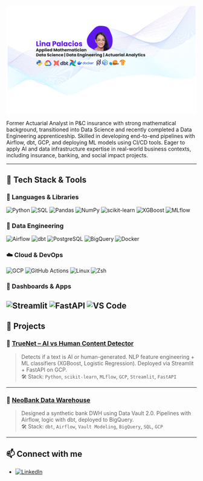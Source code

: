 ![Lina Palacios Banner](https://github.com/Linchenpal/Linchenpal/blob/main/banner.png?raw=true)

Former Actuarial Analyst in P&C insurance with strong mathematical background, transitioned into Data Science and recently completed a Data Engineering apprenticeship. Skilled in developing end-to-end pipelines with Airflow, dbt, GCP, and deploying ML models using CI/CD tools. Eager to apply AI and data infrastructure expertise in real-world business contexts, including insurance, banking, and social impact projects.

---
## 🔧 Tech Stack & Tools

### 🧠 Languages & Libraries
![Python](https://img.shields.io/badge/Python-3776AB?logo=python&logoColor=white)
![SQL](https://img.shields.io/badge/SQL-4479A1?logo=postgresql&logoColor=white)
![Pandas](https://img.shields.io/badge/Pandas-150458?logo=pandas&logoColor=white)
![NumPy](https://img.shields.io/badge/NumPy-013243?logo=numpy&logoColor=white)
![scikit-learn](https://img.shields.io/badge/scikit--learn-F7931E?logo=scikitlearn&logoColor=black)
![XGBoost](https://img.shields.io/badge/XGBoost-EC6C00?logo=xgboost&logoColor=white)
![MLflow](https://img.shields.io/badge/MLflow-0194f0?logo=mlflow&logoColor=white)

### 🧱 Data Engineering
![Airflow](https://img.shields.io/badge/Airflow-017CEE?logo=apacheairflow&logoColor=white)
![dbt](https://img.shields.io/badge/dbt-FF694B?logo=dbt&logoColor=white)
![PostgreSQL](https://img.shields.io/badge/PostgreSQL-4169E1?logo=postgresql&logoColor=white)
![BigQuery](https://img.shields.io/badge/BigQuery-4285F4?logo=googlebigquery&logoColor=white)
![Docker](https://img.shields.io/badge/Docker-2496ED?logo=docker&logoColor=white)

### ☁️ Cloud & DevOps
![GCP](https://img.shields.io/badge/GCP-4285F4?logo=googlecloud&logoColor=white)
![GitHub Actions](https://img.shields.io/badge/GitHub%20Actions-2088FF?logo=githubactions&logoColor=white)
![Linux](https://img.shields.io/badge/Linux-FCC624?logo=linux&logoColor=black)
![Zsh](https://img.shields.io/badge/Zsh-000000?logo=gnubash&logoColor=white)

### 🎨 Dashboards & Apps
![Streamlit](https://img.shields.io/badge/Streamlit-FF4B4B?logo=streamlit&logoColor=white)
![FastAPI](https://img.shields.io/badge/FastAPI-009688?logo=fastapi&logoColor=white)
![VS Code](https://img.shields.io/badge/VS%20Code-007ACC?logo=visualstudiocode&logoColor=white)
---

## 🚀 Projects

### 🔹 [TrueNet – AI vs Human Content Detector](https://github.com/your-repo/truenet)
> Detects if a text is AI or human-generated. NLP feature engineering + ML classifiers (XGBoost, Logistic Regression). Deployed via Streamlit + FastAPI on GCP.  
🛠️ Stack: `Python`, `scikit-learn`, `MLflow`, `GCP`, `Streamlit`, `FastAPI`

---

### 🔹 [NeoBank Data Warehouse](https://github.com/your-repo/neobank-dwh)
> Designed a synthetic bank DWH using Data Vault 2.0. Pipelines with Airflow, logic with dbt, deployed to BigQuery.  
🛠️ Stack: `dbt`, `Airflow`, `Vault Modeling`, `BigQuery`, `SQL`, `GCP`

---

## 📫 Connect with me
- [![LinkedIn](https://img.shields.io/badge/LinkedIn-%230077B5.svg?&style=flat&logo=linkedin&logoColor=white)](https://www.linkedin.com/in/lina-palacios)

